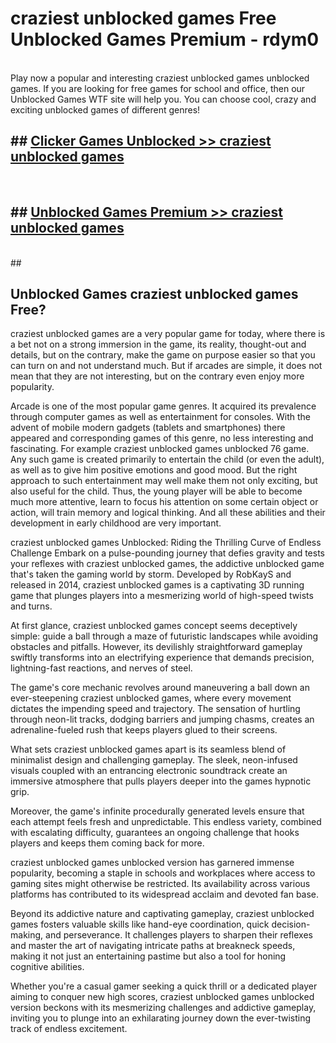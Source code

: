 # craziest unblocked games  Free Unblocked Games Premium - rdym0 <br>
<br>
Play now a popular and interesting craziest unblocked games unblocked games. If you are looking for free games for school and office, then our Unblocked Games WTF site will help you. You can choose cool, crazy and exciting unblocked games of different genres!


## ##  [Clicker Games Unblocked >> craziest unblocked games](http://freeplayer.one?title=craziest_unblocked_games&ref=UGames)
  <br>

##  ## [Unblocked Games Premium >> craziest unblocked games](http://freeplayer.one?title=craziest_unblocked_games&ref=UGames)
  <br>
  ##



## Unblocked Games craziest unblocked games Free?

craziest unblocked games are a very popular game for today, where there is a bet not on a strong immersion in the game, its reality, thought-out and details, but on the contrary, make the game on purpose easier so that you can turn on and not understand much. But if arcades are simple, it does not mean that they are not interesting, but on the contrary even enjoy more popularity.

Arcade is one of the most popular game genres. It acquired its prevalence through computer games as well as entertainment for consoles. With the advent of mobile modern gadgets (tablets and smartphones) there appeared and corresponding games of this genre, no less interesting and fascinating. For example craziest unblocked games unblocked 76 game. Any such game is created primarily to entertain the child (or even the adult), as well as to give him positive emotions and good mood. But the right approach to such entertainment may well make them not only exciting, but also useful for the child. Thus, the young player will be able to become much more attentive, learn to focus his attention on some certain object or action, will train memory and logical thinking. And all these abilities and their development in early childhood are very important.

craziest unblocked games Unblocked: Riding the Thrilling Curve of Endless Challenge
Embark on a pulse-pounding journey that defies gravity and tests your reflexes with craziest unblocked games, the addictive unblocked game that's taken the gaming world by storm. Developed by RobKayS and released in 2014, craziest unblocked games is a captivating 3D running game that plunges players into a mesmerizing world of high-speed twists and turns.

At first glance, craziest unblocked games concept seems deceptively simple: guide a ball through a maze of futuristic landscapes while avoiding obstacles and pitfalls. However, its devilishly straightforward gameplay swiftly transforms into an electrifying experience that demands precision, lightning-fast reactions, and nerves of steel.

The game's core mechanic revolves around maneuvering a ball down an ever-steepening craziest unblocked games, where every movement dictates the impending speed and trajectory. The sensation of hurtling through neon-lit tracks, dodging barriers and jumping chasms, creates an adrenaline-fueled rush that keeps players glued to their screens.

What sets craziest unblocked games apart is its seamless blend of minimalist design and challenging gameplay. The sleek, neon-infused visuals coupled with an entrancing electronic soundtrack create an immersive atmosphere that pulls players deeper into the games hypnotic grip.

Moreover, the game's infinite procedurally generated levels ensure that each attempt feels fresh and unpredictable. This endless variety, combined with escalating difficulty, guarantees an ongoing challenge that hooks players and keeps them coming back for more.

craziest unblocked games unblocked version has garnered immense popularity, becoming a staple in schools and workplaces where access to gaming sites might otherwise be restricted. Its availability across various platforms has contributed to its widespread acclaim and devoted fan base.

Beyond its addictive nature and captivating gameplay, craziest unblocked games fosters valuable skills like hand-eye coordination, quick decision-making, and perseverance. It challenges players to sharpen their reflexes and master the art of navigating intricate paths at breakneck speeds, making it not just an entertaining pastime but also a tool for honing cognitive abilities.

Whether you're a casual gamer seeking a quick thrill or a dedicated player aiming to conquer new high scores, craziest unblocked games unblocked version beckons with its mesmerizing challenges and addictive gameplay, inviting you to plunge into an exhilarating journey down the ever-twisting track of endless excitement.